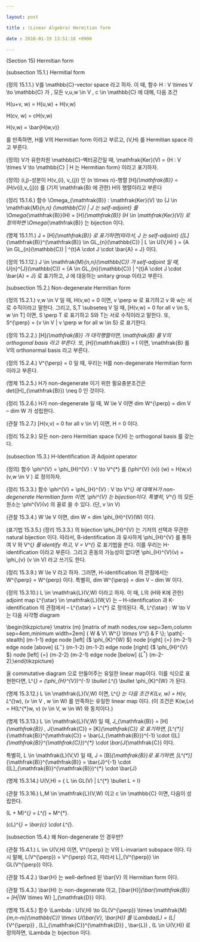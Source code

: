 ```yaml
---

layout: post

title : (Linear Algebra) Hermitian form

date : 2018-01-19 13:51:16 +0900

---
```


(Section 15) Hermitian form

(subsection 15.1.) Hermitial form

(정의 15.1.1.) V를 \mathbb{C}-vector space 라고 하자. 이 때, 함수 H : V \times V \to \mathbb{C} 가 , 모든 v,u,w \in V , c \in \mathbb{C} 에 대해, 다음 조건

H(u+v, w) = H(u,w) + H(v,w)

H(cv, w) = cH(v,w) 

H(v,w) = \bar{H(w,v)}

를 만족하면, H를 V의 Hermitian form 이라고 부르고, (V,H) 를 Hermitian space 라고 부른다.

(정의) V가 유한차원 \mathbb{C}-벡터공간일 때, \mathfrak{Ker}(V) = {H : V \times V \to \mathbb{C} | H 는 Hermitian form} 이라고 표기하자.

(정의) (i,j)-성분이 H(v_{i}, v_{j}) 인 (n \times n)-행렬 [H]_{\mathfrak{B}} = (H(v_{i},v_{j})) 를 (기저 \mathfrak{B} 에 관한) H의 행렬이라고 부른다

(정리 15.1.6.) 함수 \Omega_{\mathfrak{B}} : \mathfrak{Ker}(V) \to {J \in \mathfrak{M}_{n,n} (\mathbb{C}) | J 는 self-adjoint} 를 \Omega_{\mathfrak{B}}(H) = [H]_{\mathfrak{B}} (H \in \mathfrak{Ker}(V)) 로 정의하면 \Omega_{\mathfrak{B}} 는 bijection 이다.

(명제 15.1.11.) J = [H]_{\mathfrak{B}} 로 표기하면(따라서, J 는 self-adjoint) {[L]_{\mathfrak{B}}^{\mathfrak{B}} \in GL_{n}(\mathbb{C}) | L \in U(V,H) } = {A \in GL_{n}(\mathbb{C}) | ^{t}A \cdot J \cdot \bar{A} = J} 이다.

(정의 15.1.12.) J \in \mathfrak{M}_{n,n}(\mathbb{C}) 가 self-adjoint 일 때, U_{n}^{J}(\mathbb{C}) = {A \in GL_{n}(\mathbb{C}) | ^{t}A \cdot J \cdot \bar{A} = J} 로 표기하고, J 에 대응하는 unitary group 이라고 부른다.

(subsection 15.2.) Non-degenerate Hermitian form

(정의 15.2.1.) v,w \in V 일 때, H(v,w) = 0 이면, v \perp w 로 표기하고 v 와 w는 서로 수직이라고 말한다. 그리고, S,T \subseteq V 일 때, [H(v,w) = 0 for all v \in S, w \in T] 이면, S \perp T 로 표기하고 S와 T는 서로 수직이라고 말한다. 또, S^{\perp} = {v \in V | v \perp w for all w \in S} 로 표기한다.

(정의 15.2.2.) [H]_{\mathfrak{B}} 가 대각행렬이면, \mathfrak{B} 를 V의 orthogonal basis 라고 부른다. 또, [H]_{\mathfrak{B}} = I 이면, \mathfrak{B} 를 V의 orthonormal basis 라고 부른다.

(정의 15.2.4.) V^{\perp} = 0 일 때, 우리는 H를 non-degenerate Hermitian form 이라고 부른다.

(명제 15.2.5.) H가 non-degenerate 이기 위한 필요충분조건은 det([H]_{\mathfrak{B}}) \neq 0 인 것이다.

(정리 15.2.6.) H가 non-degenerate 일 때, W \le V 이면 dim W^{\perp} = dim V – dim W 가 성립한다.

(관찰 15.2.7.) [H(v,v) = 0 for all v \in V] 이면, H = 0 이다.

(정리 15.2.9.) 모든 non-zero Hermitian space (V,H) 는 orthogonal basis 를 갖는다.

(subsection 15.3.) H-Identification 과 Adjoint operator

(정의) 함수 \phi^{V} = \phi_{H}^{V} : V \to V^{*} 를 (\phi^{V} (v)) (w) = H(w,v) (v,w \in V ) 로 정의하자.

(정리 15.3.3.) 함수 \phi^{V} = \phi_{H}^{V} : V \to V^{*} 에 대해 H가 non-degenerate Hermitian form 이면, \phi^{V} 는 bijection이다. 특별히, V^{*} 의 모든 원소는 \phi^{V}(v) 의 꼴로 쓸 수 있다. (단, v \in V)

(관찰 15.3.4.) W \le V 이면, dim W = dim \phi_{H}^{V}(W) 이다.

(표기법 15.3.5.) (정리 15.3.3.) 의 bijection \phi_{H}^{V} 는 기저의 선택과 무관한 natural bijection 이다. 따라서, B-identification 과 유사하게 \phi_{H}^{V} 를 통하여 V 와 V^{*} 를 identify 하고, V = V^{*} 로 표기법을 쓴다. 이를 우리는 H-identification 이라고 부른다. 그리고 혼동의 가능성이 없다면 \phi_{H}^{V}(v) = \phi_{v} (v \in V) 라고 쓰기도 한다.

(정리 15.3.9.) W \le V 라고 하자. 그러면, H-identification 의 관점에서는 W^{\perp} = W^{perp} 이다. 특별히, dim W^{\perp} = dim V – dim W 이다.

(정의 15.3.10.) L \in \mathfrak{L}(V,W) 이라고 하자. 이 때, L의 (H와 K에 관한) adjoint map L^{\star} \in \mathfrak{L}(W,V) 는 – H-identification 과 K-identification 의 관점에서 – L^{\star} = L^{*} 로 정의된다. 즉, L^{\star} : W \to V 는 다음 사각형 diagram

\begin{tikzpicture} \matrix (m) [matrix of math nodes,row sep=3em,column sep=4em,minimum width=2em] { W & V\\ W^{*} \times V^{*} & F \\}; \path[-stealth] (m-1-1) edge node [left] {$ \phi_{K}^{W} $} node [right] {$=$} (m-2-1)  edge node [above] {$L^{\star}$} (m-1-2) (m-1-2) edge node [right] {$ \phi_{H}^{V} $} node [left] {$=$} (m-2-2) (m-2-1) edge node [below] {$L^{*}$} (m-2-2);\end{tikzpicture}

 을 commutative diagram 으로 만들어주는 유일한 linear map이다. 이를 식으로 표현한다면, L^{*} = (\phi_{H}^{V})^{-1} \bullet L^{*} \bullet \phi_{K}^{W} 가 된다.

(명제 15.3.12.) L \in \mathfrak{L}(V,W) 이면, L^{*} 는 다음 조건 K(Lv, w) = H(v, L^{*}w), (v \in V , w \in W) 를 만족하는 유일한 linear map 이다. (이 조건은 K(w,Lv) = H(L^{*}w, v) (v \in V, w \in W) 와 동치이다.)

(명제 15.3.13.) L \in \mathfrak{L}(V,W) 일 때, J_{\mathfrak{B}} = [H]_{\mathfrak{B}} , J_{\mathfrak{C}} = [K]_{\mathfrak{C}} 로 표기하면, [L^{*}]_{\mathfrak{B}}^{\mathfrak{C}} = \bar{J_{\mathfrak{B}}}^{-1} \cdot ([L]_{\mathfrak{B}}^{\mathfrak{C}})^{*} \cdot \bar{J_{\mathfrak{C}} 이다.

특별히, L \in \mathfrak{L}(V,V) 일 때, J = [B]_{\mathfrak{B}}로 표기하면, [L^{*}]_{\mathfrak{B}}^{\mathfrak{B}} = \bar{J}^{-1} \cdot ([L]_{\mathfrak{B}}^{\mathfrak{B}})^{*} \cdot \bar{J}

(명제 15.3.14.) U(V,H) = { L \in GL(V) | L^{*} \bullet L = I} 

(관찰 15.3.16.) L,M \in \mathfrak{L}(V,W) 이고 c \in \mathbb{C} 이면, 다음이 성립한다.

(L + M)^{*} = L^{*} + M^{*}.

(cL)^{*} = \bar{c} \cdot L^{*}.

(subsection 15.4.) 왜 Non-degenerate 인 경우만?

(관찰 15.4.1.) L \in U(V,H) 이면, V^{\perp} 는 V의 L-invariant subspace 이다. 다시 말해, L(V^{\perp}) = V^{\perp} 이고, 따라서 L|_{V^{\perp}} \in GL(V^{\perp}) 이다.

(관찰 15.4.2.) \bar{H} 는 well-defined 된 \bar{V} 의 Hermitian form 이다.

(관찰 15.4.3.) \bar{H} 는 non-degenerate 이고, [\bar{H}]_{\bar{\mathfrak{B}} = [H|_{W \times W} ]_{\mathfrak{D}} 이다.

(명제 15.4.5.) 함수 \Lambda : U(V,H) \to GL(V^{\perp}) \times \mathfrak{M}_{m,n-m}(\mathbb{C}) \times U(\bar{V}, \bar{H}) 를 \Lambda(L) = (L|_{V^{\perp}} , [L]_{\mathfrak{C}}^{\mathfrak{D}} , \bar{L}) , (L \in U(V,H)) 로 정의하면, \Lambda 는 bijection 이다.

